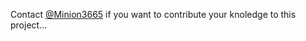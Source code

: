 Contact [@Minion3665](https://github.com/Minion3665) if you want to contribute your knoledge to this project...
